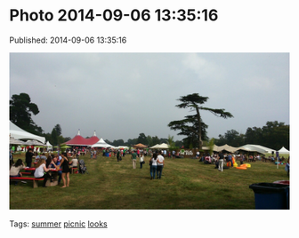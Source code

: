 
# Photo 2014-09-06 13:35:16

Published: 2014-09-06 13:35:16

![](96784239157-0.jpg)

Tags: [summer](tag-summer.md) [picnic](tag-picnic.md) [looks](tag-looks.md)
